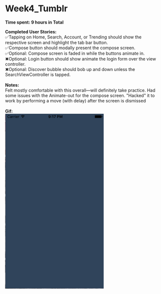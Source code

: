 # Week4_Tumblr

<b>Time spent: 9 hours in Total</b>

<b>Completed User Stories:</b>
<br>
&#9989;Tapping on Home, Search, Account, or Trending should show the respective screen and highlight the tab bar button.
<br>&#9989;Compose button should modally present the compose screen.
<br>&#9989;Optional: Compose screen is faded in while the buttons animate in.
<br>&#10006;Optional: Login button should show animate the login form over the view controller.
<br>&#10006;Optional: Discover bubble should bob up and down unless the SearchViewController is tapped.
<br><br>
<b>Notes:</b>
<br>Felt mostly comfortable with this overall—will definitely take practice. Had some issues with the Animate-out for the compose screen. "Hacked" it to work by performing a move (with delay) after the screen is dismissed
<br><br>
<b>Gif:</b>
<br>
![alt tag](https://github.com/yeahnoah/Week4_Tumblr/blob/master/wk4_tumblr.gif?raw=true)
